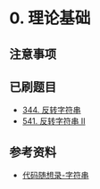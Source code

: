 # 0. 理论基础

## 注意事项


## 已刷题目
- [344. 反转字符串](https://leetcode.cn/problems/reverse-string/)
- [541. 反转字符串 II](https://leetcode.cn/problems/reverse-string-ii/)

## 参考资料
- [代码随想录-字符串](https://programmercarl.com/%E5%AD%97%E7%AC%A6%E4%B8%B2%E6%80%BB%E7%BB%93.html)
